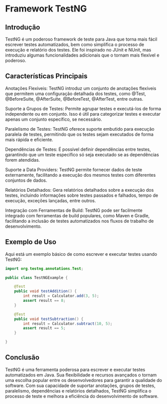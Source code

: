 # Framework TestNG

## Introdução

TestNG é um poderoso framework de teste para Java que torna mais fácil escrever testes automatizados, bem como simplifica o processo de execução e relatório dos testes. Ele foi inspirado no JUnit e NUnit, mas introduziu algumas funcionalidades adicionais que o tornam mais flexível e poderoso.

## Características Principais

Anotações Flexíveis: TestNG introduz um conjunto de anotações flexíveis que permitem uma configuração detalhada dos testes, como @Test, @BeforeSuite, @AfterSuite, @BeforeTest, @AfterTest, entre outras.

Suporte a Grupos de Testes: Permite agrupar testes e executá-los de forma independente ou em conjunto. Isso é útil para categorizar testes e executar apenas um conjunto específico, se necessário.

Paralelismo de Testes: TestNG oferece suporte embutido para execução paralela de testes, permitindo que os testes sejam executados de forma mais rápida e eficiente.

Dependências de Testes: É possível definir dependências entre testes, garantindo que um teste específico só seja executado se as dependências forem atendidas.

Suporte a Data Providers: TestNG permite fornecer dados de teste externamente, facilitando a execução dos mesmos testes com diferentes conjuntos de dados.

Relatórios Detalhados: Gera relatórios detalhados sobre a execução dos testes, incluindo informações sobre testes passados e falhados, tempo de execução, exceções lançadas, entre outros.

Integração com Ferramentas de Build: TestNG pode ser facilmente integrado com ferramentas de build populares, como Maven e Gradle, facilitando a inclusão de testes automatizados nos fluxos de trabalho de desenvolvimento.

## Exemplo de Uso

Aqui está um exemplo básico de como escrever e executar testes usando TestNG:

```java
import org.testng.annotations.Test;

public class TestNGExample {

    @Test
    public void testAddition() {
        int result = Calculator.add(3, 5);
        assert result == 8;
    }

    @Test
    public void testSubtraction() {
        int result = Calculator.subtract(10, 5);
        assert result == 5;
    }

}
```

## Conclusão

TestNG é uma ferramenta poderosa para escrever e executar testes automatizados em Java. Sua flexibilidade e recursos avançados o tornam uma escolha popular entre os desenvolvedores para garantir a qualidade do software. Com sua capacidade de suportar anotações, grupos de testes, paralelismo, dependências e relatórios detalhados, TestNG simplifica o processo de teste e melhora a eficiência do desenvolvimento de software.
